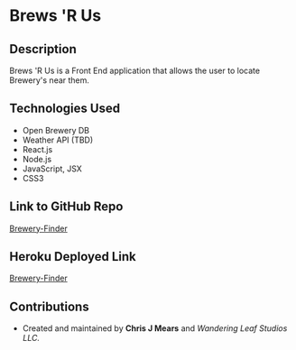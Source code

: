 # Brews 'R Us

## Description
Brews 'R Us is a Front End application that allows the user to locate Brewery's near them.

## Technologies Used
- Open Brewery DB
- Weather API (TBD)
- React.js
- Node.js
- JavaScript, JSX
- CSS3

## Link to GitHub Repo
[Brewery-Finder](https://github.com/HurleySquared/brewery-finder)

## Heroku Deployed Link
[Brewery-Finder]()

## Contributions
- Created and maintained by **Chris J Mears** and *Wandering Leaf Studios LLC.*
